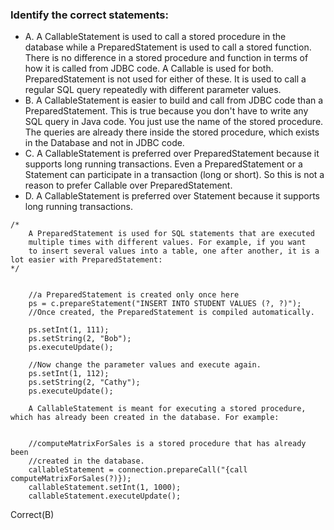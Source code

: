 ### Identify the correct statements:
* A. A CallableStatement is used to call a stored procedure in the database while a PreparedStatement is used to call a stored function.
    There is no difference in a stored procedure and function in terms of how it is called from JDBC code.
    A Callable is used for both. PreparedStatement is not used for either of these. It is used to call a regular
    SQL query repeatedly with different parameter values.
* B. A CallableStatement is easier to build and call from JDBC code than a PreparedStatement.
    This is true because you don't have to write any SQL query in Java code.
    You just use the name of the stored procedure. The queries are already there inside
    the stored procedure, which exists in the Database and not in JDBC code.
* C. A CallableStatement is preferred over PreparedStatement because it supports long running transactions.
    Even a PreparedStatement or a Statement can participate in a transaction (long or short).
    So this is not a reason to prefer Callable over PreparedStatement.
* D. A CallableStatement is preferred over Statement because it supports long running transactions.

``` 
/*
    A PreparedStatement is used for SQL statements that are executed
    multiple times with different values. For example, if you want
    to insert several values into a table, one after another, it is a lot easier with PreparedStatement:
*/


    //a PreparedStatement is created only once here
    ps = c.prepareStatement("INSERT INTO STUDENT VALUES (?, ?)"); 
    //Once created, the PreparedStatement is compiled automatically. 
    
    ps.setInt(1, 111);
    ps.setString(2, "Bob");
    ps.executeUpdate();
    
    //Now change the parameter values and execute again.
    ps.setInt(1, 112);
    ps.setString(2, "Cathy");
    ps.executeUpdate();
    
    A CallableStatement is meant for executing a stored procedure, which has already been created in the database. For example:
    
    
    //computeMatrixForSales is a stored procedure that has already been 
    //created in the database.
    callableStatement = connection.prepareCall("{call computeMatrixForSales(?)}); 
    callableStatement.setInt(1, 1000);
    callableStatement.executeUpdate();
```
Correct(B)

